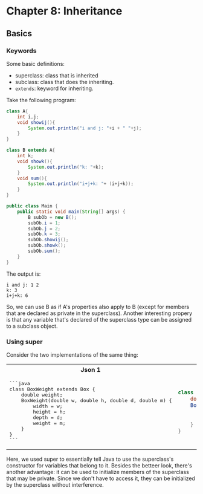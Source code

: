 # Chapter 8: Inheritance

## Basics

### Keywords
Some basic definitions:
* superclass: class that is inherited
* subclass: class that does the inheriting.
* `extends`: keyword for inheriting.

Take the following program:
```java
class A{
    int i,j;
    void showij(){
        System.out.println("i and j: "+i + " "+j);
    }
}

class B extends A{
    int k;
    void showk(){
        System.out.println("k: "+k);
    }
    void sum(){
        System.out.println("i+j+k: "+ (i+j+k));
    }
}

public class Main {
    public static void main(String[] args) {
        B subOb = new B();
        subOb.i = 1;
        subOb.j = 2;
        subOb.k = 3;
        subOb.showij();
        subOb.showk();
        subOb.sum();
    }
}
```
The output is:
```
i and j: 1 2
k: 3
i+j+k: 6
```

So, we can use B as if A's properties also apply to B (except for members that are declared as private in the superclass). Another interesting propery is that any variable that's declared of the superclass type can be assigned to a subclass object. 

### Using super
Consider the two implementations of the same thing:

<table>
<tr>
<th>Json 1</th>
<th>Markdown</th>
</tr>
<tr>
<td>
<pre>
```java
class BoxWeight extends Box {
    double weight;
    BoxWeight(double w, double h, double d, double m) {
        width = w;
        height = h;
        depth = d;
        weight = m;
    }
}
```
</pre>
</td>
<td>

```java
class BoxWeight extends Box {
    double weight;
    BoxWeight(double w, double h, double d, double m) {
        super(w,h,d);
        weight = m;
    }
}
```

</td>
</tr>
</table>

Here, we used super to essentially tell Java to use the superclass's constructor for variables that belong to it. Besides the betteer look, there's another advantage: it can be used to initialize members of the superclass that may be private. Since we don't have to access it, they can be initialized by the superclass without interference.

